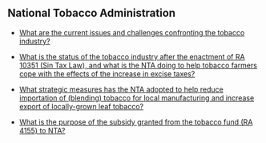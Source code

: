## National Tobacco Administration


 - [What are the current issues and challenges confronting the tobacco industry?](/national-tobacco-administration/what-are-the-current-issues-and-challenges-confronting-the-tobacco-industry)
    
 - [What is the status of the tobacco industry after the enactment of RA 10351 (Sin Tax Law), and what is the NTA doing to help tobacco farmers cope with the effects of the increase in excise taxes?](/national-tobacco-administration/what-is-the-status-of-the-tobacco-industry-after-the-enactment-of-ra-10351-(sin-tax-law)-and-what-is)
    
 - [What strategic measures has the NTA adopted to help reduce importation of (blending) tobacco for local manufacturing and increase export of locally-grown leaf tobacco?](/national-tobacco-administration/what-strategic-measures-has-the-nta-adopted-to-help-reduce-importation-of-(blending)-tobacco-for-loc)
    
 - [What is the purpose of the subsidy granted from the tobacco fund (RA 4155) to NTA?](/national-tobacco-administration/what-is-the-purpose-of-the-subsidy-granted-from-the-tobacco-fund-(ra-4155)-to-nta)
    
